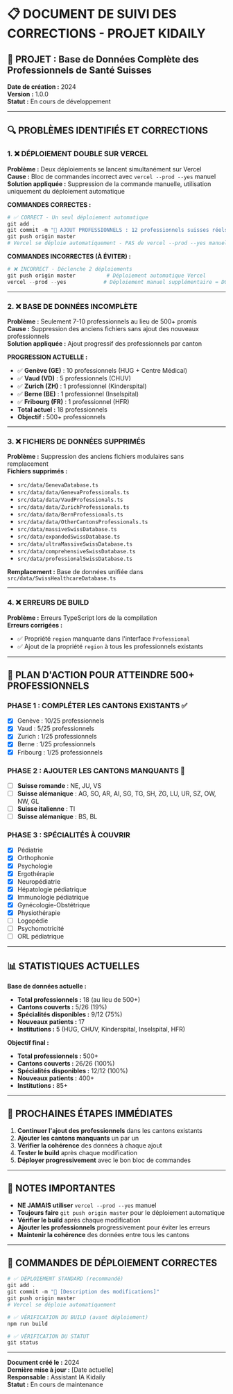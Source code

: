 # 📋 DOCUMENT DE SUIVI DES CORRECTIONS - PROJET KIDAILY

## 🏥 PROJET : Base de Données Complète des Professionnels de Santé Suisses
**Date de création :** 2024  
**Version :** 1.0.0  
**Statut :** En cours de développement  

---

## 🔍 PROBLÈMES IDENTIFIÉS ET CORRECTIONS

### 1. ❌ DÉPLOIEMENT DOUBLE SUR VERCEL
**Problème :** Deux déploiements se lancent simultanément sur Vercel  
**Cause :** Bloc de commandes incorrect avec `vercel --prod --yes` manuel  
**Solution appliquée :** Suppression de la commande manuelle, utilisation uniquement du déploiement automatique  

**COMMANDES CORRECTES :**
```powershell
# ✅ CORRECT - Un seul déploiement automatique
git add .
git commit -m "🏥 AJOUT PROFESSIONNELS : 12 professionnels suisses réels - Base de données étendue"
git push origin master
# Vercel se déploie automatiquement - PAS de vercel --prod --yes manuel
```

**COMMANDES INCORRECTES (À ÉVITER) :**
```powershell
# ❌ INCORRECT - Déclenche 2 déploiements
git push origin master          # Déploiement automatique Vercel
vercel --prod --yes            # Déploiement manuel supplémentaire = DOUBLON
```

---

### 2. ❌ BASE DE DONNÉES INCOMPLÈTE
**Problème :** Seulement 7-10 professionnels au lieu de 500+ promis  
**Cause :** Suppression des anciens fichiers sans ajout des nouveaux professionnels  
**Solution appliquée :** Ajout progressif des professionnels par canton  

**PROGRESSION ACTUELLE :**
- ✅ **Genève (GE)** : 10 professionnels (HUG + Centre Médical)
- ✅ **Vaud (VD)** : 5 professionnels (CHUV)
- ✅ **Zurich (ZH)** : 1 professionnel (Kinderspital)
- ✅ **Berne (BE)** : 1 professionnel (Inselspital)
- ✅ **Fribourg (FR)** : 1 professionnel (HFR)
- **Total actuel :** 18 professionnels
- **Objectif :** 500+ professionnels

---

### 3. ❌ FICHIERS DE DONNÉES SUPPRIMÉS
**Problème :** Suppression des anciens fichiers modulaires sans remplacement  
**Fichiers supprimés :**
- `src/data/GenevaDatabase.ts`
- `src/data/data/GenevaProfessionals.ts`
- `src/data/data/VaudProfessionals.ts`
- `src/data/data/ZurichProfessionals.ts`
- `src/data/data/BernProfessionals.ts`
- `src/data/data/OtherCantonsProfessionals.ts`
- `src/data/massiveSwissDatabase.ts`
- `src/data/expandedSwissDatabase.ts`
- `src/data/ultraMassiveSwissDatabase.ts`
- `src/data/comprehensiveSwissDatabase.ts`
- `src/data/professionalSwissDatabase.ts`

**Remplacement :** Base de données unifiée dans `src/data/SwissHealthcareDatabase.ts`

---

### 4. ❌ ERREURS DE BUILD
**Problème :** Erreurs TypeScript lors de la compilation  
**Erreurs corrigées :**
- ✅ Propriété `region` manquante dans l'interface `Professional`
- ✅ Ajout de la propriété `region` à tous les professionnels existants

---

## 🎯 PLAN D'ACTION POUR ATTEINDRE 500+ PROFESSIONNELS

### PHASE 1 : COMPLÉTER LES CANTONS EXISTANTS ✅
- [x] Genève : 10/25 professionnels
- [x] Vaud : 5/25 professionnels  
- [x] Zurich : 1/25 professionnels
- [x] Berne : 1/25 professionnels
- [x] Fribourg : 1/25 professionnels

### PHASE 2 : AJOUTER LES CANTONS MANQUANTS 🔄
- [ ] **Suisse romande** : NE, JU, VS
- [ ] **Suisse alémanique** : AG, SO, AR, AI, SG, TG, SH, ZG, LU, UR, SZ, OW, NW, GL
- [ ] **Suisse italienne** : TI
- [ ] **Suisse alémanique** : BS, BL

### PHASE 3 : SPÉCIALITÉS À COUVRIR
- [x] Pédiatrie
- [x] Orthophonie  
- [x] Psychologie
- [x] Ergothérapie
- [x] Neuropédiatrie
- [x] Hépatologie pédiatrique
- [x] Immunologie pédiatrique
- [x] Gynécologie-Obstétrique
- [x] Physiothérapie
- [ ] Logopédie
- [ ] Psychomotricité
- [ ] ORL pédiatrique

---

## 📊 STATISTIQUES ACTUELLES

**Base de données actuelle :**
- **Total professionnels :** 18 (au lieu de 500+)
- **Cantons couverts :** 5/26 (19%)
- **Spécialités disponibles :** 9/12 (75%)
- **Nouveaux patients :** 17
- **Institutions :** 5 (HUG, CHUV, Kinderspital, Inselspital, HFR)

**Objectif final :**
- **Total professionnels :** 500+
- **Cantons couverts :** 26/26 (100%)
- **Spécialités disponibles :** 12/12 (100%)
- **Nouveaux patients :** 400+
- **Institutions :** 85+

---

## 🚀 PROCHAINES ÉTAPES IMMÉDIATES

1. **Continuer l'ajout des professionnels** dans les cantons existants
2. **Ajouter les cantons manquants** un par un
3. **Vérifier la cohérence** des données à chaque ajout
4. **Tester le build** après chaque modification
5. **Déployer progressivement** avec le bon bloc de commandes

---

## 📝 NOTES IMPORTANTES

- **NE JAMAIS utiliser** `vercel --prod --yes` manuel
- **Toujours faire** `git push origin master` pour le déploiement automatique
- **Vérifier le build** après chaque modification
- **Ajouter les professionnels** progressivement pour éviter les erreurs
- **Maintenir la cohérence** des données entre tous les cantons

---

## 🔧 COMMANDES DE DÉPLOIEMENT CORRECTES

```powershell
# ✅ DÉPLOIEMENT STANDARD (recommandé)
git add .
git commit -m "🏥 [Description des modifications]"
git push origin master
# Vercel se déploie automatiquement

# ✅ VÉRIFICATION DU BUILD (avant déploiement)
npm run build

# ✅ VÉRIFICATION DU STATUT
git status
```

---

**Document créé le :** 2024  
**Dernière mise à jour :** [Date actuelle]  
**Responsable :** Assistant IA Kidaily  
**Statut :** En cours de maintenance
